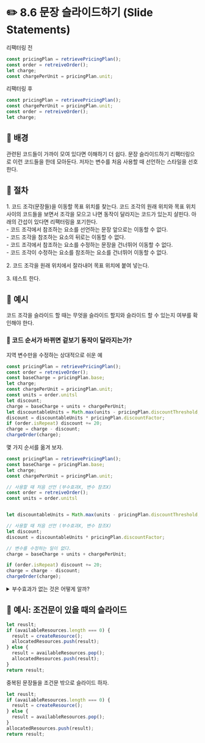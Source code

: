 # ✏️ 8.6 문장 슬라이드하기 (Slide Statements)

리팩터링 전

```javascript
const pricingPlan = retrievePricingPlan();
const order = retreiveOrder();
let charge;
const chargePerUnit = pricingPlan.unit;
```

리팩터링 후

```javascript
const pricingPlan = retrievePricingPlan();
const chargePerUnit = pricingPlan.unit;
const order = retreiveOrder();
let charge;
```

## 🧷 배경

관련된 코드들이 가까이 모여 있다면 이해하기 더 쉽다. 문장 슬라이드하기 리팩터링으로 이런 코드들을 한데 모아둔다. 저자는 변수를 처음 사용할 때 선언하는 스타일을 선호한다.

## 🧷 절차

1\. 코드 조각(문장들)을 이동할 목표 위치를 찾는다. 코드 조각의 원래 위치와 목표 위치 사이의 코드들을 보면서 조각을 모으고 나면 동작이 달라지는 코드가 있는지 살핀다.  아래의 간섭이 있다면 리팩터링을 포기한다.\
\- 코드 조각에서 참조하는 요소를 선언하는 문장 앞으로는 이동할 수 없다.\
\- 코드 조각을 참조하는 요소의 뒤로는 이동할 수 없다.\
\- 코드 조각에서 참조하는 요소를 수정하는 문장을 건너뛰어 이동할 수 없다.\
\- 코드 조각이 수정하는 요소를 참조하는 요소를 건너뛰어 이동할 수 없다.

2\. 코드 조각을 원래 위치에서 잘라내어 목표 위치에 붙여 넣는다.

3\. 테스트 한다.

## 🧷 예시

코드 조각을 슬라이드 할 때는 무엇을 슬라이드 할지와 슬라이드 할 수 있는지 여부를 확인해야 한다.

### 📍 코드 순서가 바뀌면 겉보기 동작이 달라지는가?

지역 변수만을 수정하는 상대적으로 쉬운 예

```javascript
const pricingPlan = retrievePricingPlan();
const order = retreiveOrder();
const baseCharge = pricingPlan.base;
let charge;
const chargePerUnit = pricingPlan.unit;
const units = order.unitsl
let discount;
charge = baseCharge + units + chargePerUnit;
let discountableUnits = Math.max(units - pricingPlan.discountThreshold, 0);
discount = discountableUnits * pricingPlan.discountFactor;
if (order.isRepeat) discount += 20;
charge = charge - discount;
chargeOrder(charge);
```

몇 가지 순서를 옮겨 보자.

```javascript
const pricingPlan = retrievePricingPlan();
const baseCharge = pricingPlan.base;
let charge;
const chargePerUnit = pricingPlan.unit;

// 사용할 때 처음 선언 (부수효과X, 변수 참조X)
const order = retreiveOrder();
const units = order.unitsl


let discountableUnits = Math.max(units - pricingPlan.discountThreshold, 0);

// 사용할 때 처음 선언 (부수효과X, 변수 참조X)
let discount;
discount = discountableUnits * pricingPlan.discountFactor;

// 변수를 수정하는 일이 없다.
charge = baseCharge + units + chargePerUnit;

if (order.isRepeat) discount += 20;
charge = charge - discount;
chargeOrder(charge);
```

<details>

<summary>부수효과가 없는 것은 어떻게 알까?</summary>

명령-질의 분리 원칙을 지켜 코딩하면 값을 반환하는 함수는 모두 부수효과가 없음이 확실하다.

* 메서드는 명령만을 실행하거나, 어떠한 질의에 대한 반환하거나 둘 중 하나의 동작만을 수행해야함

</details>

## 🧷 예시: 조건문이 있을 때의 슬라이드

```javascript
let reuslt;
if (availableResources.length === 0) {
  result = createResource();
  allocatedResources.push(result);
} else {
  result = availableResources.pop();
  allocatedResources.push(result);
}
return result;
```

중복된 문장들을 조건문 밖으로 슬라이드 하자.

```javascript
let reuslt;
if (availableResources.length === 0) {
  result = createResource();
} else {
  result = availableResources.pop();
}
allocatedResources.push(result);
return result;
```
